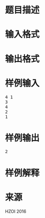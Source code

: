 

# 题目描述



# 输入格式



# 输出格式



# 样例输入


<pre>4 1
3
4
2
1
</pre>

# 样例输出


<pre>2</pre>

# 样例解释



# 来源


<p>
HZOI 2016
</p>
